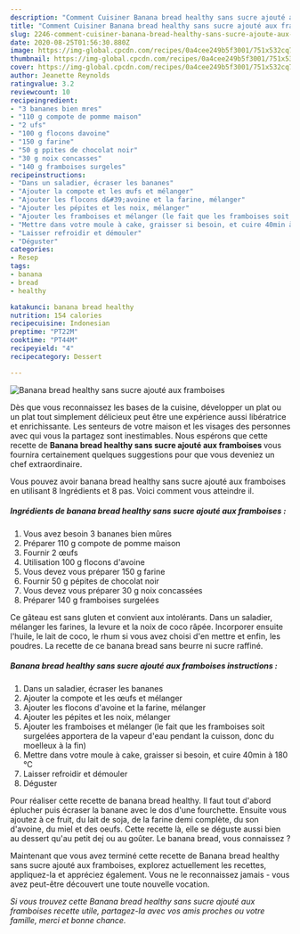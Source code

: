 ```yaml
---
description: "Comment Cuisiner Banana bread healthy sans sucre ajouté aux framboises"
title: "Comment Cuisiner Banana bread healthy sans sucre ajouté aux framboises"
slug: 2246-comment-cuisiner-banana-bread-healthy-sans-sucre-ajoute-aux-framboises
date: 2020-08-25T01:56:30.880Z
image: https://img-global.cpcdn.com/recipes/0a4cee249b5f3001/751x532cq70/banana-bread-healthy-sans-sucre-ajoute-aux-framboises-photo-principale-de-la-recette.jpg
thumbnail: https://img-global.cpcdn.com/recipes/0a4cee249b5f3001/751x532cq70/banana-bread-healthy-sans-sucre-ajoute-aux-framboises-photo-principale-de-la-recette.jpg
cover: https://img-global.cpcdn.com/recipes/0a4cee249b5f3001/751x532cq70/banana-bread-healthy-sans-sucre-ajoute-aux-framboises-photo-principale-de-la-recette.jpg
author: Jeanette Reynolds
ratingvalue: 3.2
reviewcount: 10
recipeingredient:
- "3 bananes bien mres"
- "110 g compote de pomme maison"
- "2 ufs"
- "100 g flocons davoine"
- "150 g farine"
- "50 g ppites de chocolat noir"
- "30 g noix concasses"
- "140 g framboises surgeles"
recipeinstructions:
- "Dans un saladier, écraser les bananes"
- "Ajouter la compote et les œufs et mélanger"
- "Ajouter les flocons d&#39;avoine et la farine, mélanger"
- "Ajouter les pépites et les noix, mélanger"
- "Ajouter les framboises et mélanger (le fait que les framboises soit surgelées apportera de la vapeur d&#39;eau pendant la cuisson, donc du moelleux à la fin)"
- "Mettre dans votre moule à cake, graisser si besoin, et cuire 40min à 180 °C"
- "Laisser refroidir et démouler"
- "Déguster"
categories:
- Resep
tags:
- banana
- bread
- healthy

katakunci: banana bread healthy 
nutrition: 154 calories
recipecuisine: Indonesian
preptime: "PT22M"
cooktime: "PT44M"
recipeyield: "4"
recipecategory: Dessert

---
```



![Banana bread healthy sans sucre ajouté aux framboises](https://img-global.cpcdn.com/recipes/0a4cee249b5f3001/751x532cq70/banana-bread-healthy-sans-sucre-ajoute-aux-framboises-photo-principale-de-la-recette.jpg)

Dès que vous reconnaissez les bases de la cuisine, développer un plat ou un plat tout simplement délicieux peut être une expérience aussi libératrice et enrichissante. Les senteurs de votre maison et les visages des personnes avec qui vous la partagez sont inestimables. Nous espérons que cette recette de <strong> Banana bread healthy sans sucre ajouté aux framboises </strong> vous fournira certainement quelques suggestions pour que vous deveniez un chef extraordinaire.

<!--inarticleads1-->

Vous pouvez avoir banana bread healthy sans sucre ajouté aux framboises en utilisant 8 Ingrédients et 8 pas. Voici comment vous atteindre il.

##### Ingrédients de banana bread healthy sans sucre ajouté aux framboises :

1. Vous avez besoin 3 bananes bien mûres
1. Préparer 110 g compote de pomme maison
1. Fournir 2 œufs
1. Utilisation 100 g flocons d&#39;avoine
1. Vous devez vous préparer 150 g farine
1. Fournir 50 g pépites de chocolat noir
1. Vous devez vous préparer 30 g noix concassées
1. Préparer 140 g framboises surgelées


Ce gâteau est sans gluten et convient aux intolérants. Dans un saladier, mélanger les farines, la levure et la noix de coco râpée. Incorporer ensuite l&#39;huile, le lait de coco, le rhum si vous avez choisi d&#39;en mettre et enfin, les poudres. La recette de ce banana bread sans beurre ni sucre raffiné. 

<!--inarticleads2-->

##### Banana bread healthy sans sucre ajouté aux framboises instructions :

1. Dans un saladier, écraser les bananes
1. Ajouter la compote et les œufs et mélanger
1. Ajouter les flocons d&#39;avoine et la farine, mélanger
1. Ajouter les pépites et les noix, mélanger
1. Ajouter les framboises et mélanger (le fait que les framboises soit surgelées apportera de la vapeur d&#39;eau pendant la cuisson, donc du moelleux à la fin)
1. Mettre dans votre moule à cake, graisser si besoin, et cuire 40min à 180 °C
1. Laisser refroidir et démouler
1. Déguster


Pour réaliser cette recette de banana bread healthy. Il faut tout d&#39;abord éplucher puis écraser la banane avec le dos d&#39;une fourchette. Ensuite vous ajoutez à ce fruit, du lait de soja, de la farine demi complète, du son d&#39;avoine, du miel et des oeufs. Cette recette là, elle se déguste aussi bien au dessert qu&#39;au petit dej ou au goûter. Le banana bread, vous connaissez ? 

<!--inarticleads1-->

<p>
Maintenant que vous avez terminé cette recette de Banana bread healthy sans sucre ajouté aux framboises, explorez actuellement les recettes, appliquez-la et appréciez également. Vous ne le reconnaissez jamais - vous avez peut-être découvert une toute nouvelle vocation.
</p>

<p>
<i>Si vous trouvez cette Banana bread healthy sans sucre ajouté aux framboises recette utile, partagez-la avec vos amis proches ou votre famille, merci et bonne chance.</i>
</p>
